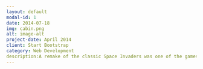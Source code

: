 ```yaml
---
layout: default
modal-id: 1
date: 2014-07-18
img: cabin.png
alt: image-alt
project-date: April 2014
client: Start Bootstrap
category: Web Development
description:A remake of the classic Space Invaders was one of the games that I made during my first year at university.This helped me to learn some key skills and functions within c++, such as collision detection, player movement and learning how to fire bullets. The way I coded this game also displays the use of inheritance and how to use it.
---
```

